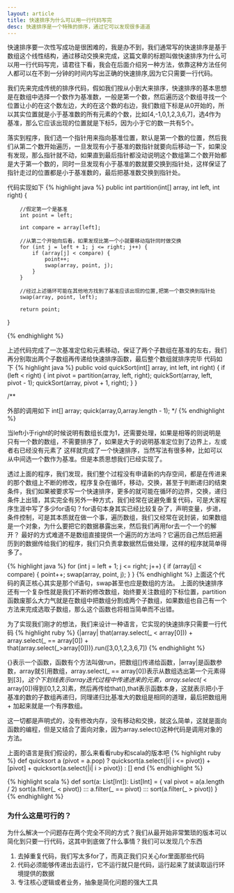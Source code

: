 ```yaml
---
layout: article
title: 快速排序为什么可以用一行代码写完
desc: 快速排序是一个特殊的排序，通过它可以发现很多道道
---
```


快速排序要一次性写成功是很困难的，我是办不到，我们通常写的快速排序是基于数组这个线性结构，通过移动交换来完成，这篇文章的标题叫做快速排序为什么可以用一行代码写完，请君往下看，我会在后面介绍另一种方法，依靠这种方法任何人都可以在不到一分钟的时间内写出正确的快速排序,因为它只需要一行代码。



我们先来完成传统的排序代码，假如我们按从小到大来排序，快速排序的基本思想是在数组中选择一个数作为基准数，一般是第一个数，然后遍历这个数组寻找一个位置让小的在这个数左边，大的在这个数的右边，我们数组下标是从0开始的，所以其实位置就是小于基准数的所有元素的个数，比如[4,-1,0,1,2,3,6,7]，选4作为基准，那么它应该出现的位置就是下标5，因为小于它的数一共有5个。

落实到程序，我们选一个指针用来指向基准位置，默认是第一个数的位置，然后我们从第二个数开始遍历，一旦发现有小于基准的数指针就要向后移动一下，如果没有发现，那么指针就不动，如果直到最后指针都没动说明这个数组第二个数开始都是大于第一个数的，同时一旦发现有小于基准的数就要交换到指针处，这样保证了指针走过的位置都是小于基准数的，最后把基准数交换到指针处。

代码实现如下
{% highlight java %}
public int partition(int[] array, int left, int right) {

        //假定第一个是基准
        int point = left;

        int compare = array[left];

        //从第二个开始向后看，如果发现比第一个小就要移动指针同时做交换
        for (int j = left + 1; j <= right; j++) {
            if (array[j] < compare) {
                point++;
                swap(array, point, j);
            }
        }

        //经过上述循环可能在其他地方找到了基准应该出现的位置,把第一个数交换到指针处
        swap(array, point, left);

        return point;
 }

{% endhighlight %}

上述代码完成了一次基准定位和元素移动，保证了两个子数组在基准的左右，我们再分别取出两个子数组再传递给快速排序函数，最后整个数组就排序完毕
代码如下
{% highlight java %}
public void quickSort(int[] array, int left, int right) {
        if (left < right) {
            int pivot = partition(array, left, right);
            quickSort(array, left, pivot - 1);
            quickSort(array, pivot + 1, right);
        }
}

/**

外部的调用如下
int[] array;
quick(array,0,array.length - 1);
*/
{% endhighlight %}


当left小于right的时候说明有数组长度为1，还需要处理，如果是相等的则说明是只有一个数的数组，不需要排序了，如果是大于的说明基准定位到了边界上，左或者右已经没有元素了
这样就完成了一个快速排序，当然写法有很多种，比如可以从中间选一个数作为基准。但是本质思想我们已经实现了。


透过上面的程序，我们发现，我们整个过程没有申请新的内存空间，都是在传进来的那个数组上不断的修改，程序复杂在循环，移动，交换，甚至于判断递归的结束条件，我们如果被要求写一个快速排序，更多的就可能在循环的边界，交换，递归条件上出错，其实完全有另外一种方式，我们经常在说避免重复代码，可是大家程序生涯中写了多少for语句？for语句本身其实已经比较复杂了，声明变量，步进，条件控制，可是其本质就在做一个事，遍历数组，我们又经常在说封装，如果数组是一个对象，为什么要把它的数据暴露出来，然后我们再用for去一个一个的解开？ 最好的方式难道不是数组直接提供一个遍历的方法吗？它遍历自己然后把遍历到的数据传给我们的程序，我们只负责拿数据然后做处理，这样的程序就简单得多了。

{% highlight java %}
for (int j = left + 1; j <= right; j++) {
            if (array[j] < compare) {
                point++;
                swap(array, point, j);
            }
}
{% endhighlight %}
上面这个代码的真正核心其实是那个if语句，swap甚至也应是数组的方法。
上面的快速排序还有一个复杂性就是我们不断的修改数组，始终要关注数组的下标位置，partition函数废那么大力气就是在数组中把数组分割成两个子数组，如果数组也自己有一个方法来完成选取子数组，那么这个函数也将相当简单而不出错。


为了实现我们刚才的想法，我们来设计一种语言，它实现的快速排序只需要一行代码
{% highlight ruby %}
{|array| that(array.select(_ < array[0])) + array.select(_ == array[0]) + that(array.select(_>array[0]))}.run([3,0,1,2,3,6,7])
{% endhighlight %}

{}表示一个函数，函数有个方法叫做run，把数组[]传递给函数，|array|是函数参数，array就引用数组，array.select(_ == array[0])表示从数组选出第一个元素得到[3]，_这个下划线表示array迭代过程中传递进来的元素，array.select(_ < array[0])得到[0,1,2,3]素，然后再传给that(),that表示函数本身，这就表示把小于基准的数的子数组再递归，同理递归比基准大的数组是相同的道理，最后把数组用 + 加起来就是一个有序数组。

这一切都是声明式的，没有修改内存，没有移动和交换，就这么简单，这就是面向函数的编程，但是又结合了面向对象，因为array.select()这种代码是调用对象的方法。


上面的语言是我们假设的，那么来看看ruby和scala的版本吧
{% highlight ruby %}
def quicksort a
  (pivot = a.pop) ? quicksort(a.select{|i| i <= pivot}) + [pivot] + quicksort(a.select{|i| i > pivot}) : []
end
{% endhighlight %}


{% highlight scala %}
def sort(a: List[Int]): List[Int] = {
  val pivot = a(a.length / 2)
  sort(a.filter(_ < pivot)) ::: a.filter(_ == pivot) ::: sort(a.filter(_ > pivot))
}
{% endhighlight %}

### 为什么这是可行的？

为什么解决一个问题存在两个完全不同的方式？我们从最开始非常繁琐的版本可以简化到只要一行代码，这其中到底做了什么事情？我们可以发现几个东西

1. 去掉重复代码，我们写太多for了，而真正我们只关心for里面那些代码
2. 代码必须能够传递出去运行，它不运行就只是代码，运行起来了就读取运行环境提供的数据
3. 专注核心逻辑或者业务，抽象是简化问题的强大工具



